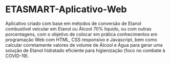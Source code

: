 # ETASMART-Aplicativo-Web
Aplicativo criado com base em métodos de conversão de Etanol combustível veicular em Etanol ou Álcool 70% líquido,
ou com outras porcentagens, com o objetivo de colocar em prática conhecimentos em programação Web com HTML, 
CSS responsivo e Javascript, bem como calcular corretamente valores de volume de Álcool e Água para gerar uma solução 
de Etanol hidratado eficiente para higienização (foco no combate à COVID-19).
